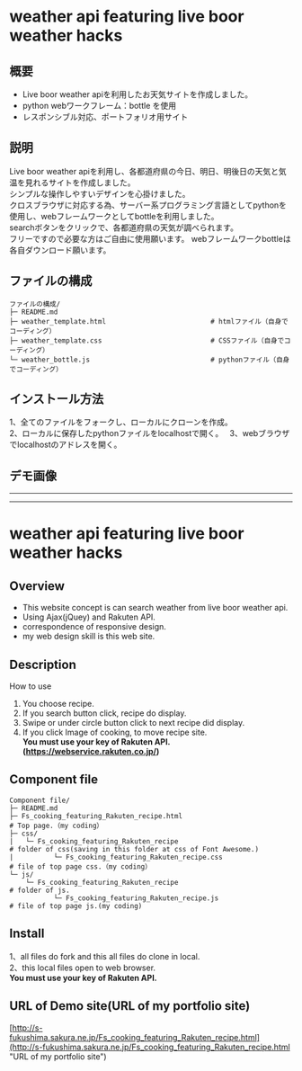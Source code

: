 # weather api featuring live boor weather hacks
## 概要
* Live boor weather apiを利用したお天気サイトを作成しました。
* python webワークフレーム：bottle を使用
* レスポンシブル対応、ポートフォリオ用サイト
## 説明
Live boor weather apiを利用し、各都道府県の今日、明日、明後日の天気と気温を見れるサイトを作成しました。  
シンプルな操作しやすいデザインを心掛けました。  
クロスブラウザに対応する為、サーバー系プログラミング言語としてpythonを使用し、webフレームワークとしてbottleを利用しました。  
searchボタンをクリックで、各都道府県の天気が調べられます。  
フリーですので必要な方はご自由に使用願います。 
webフレームワークbottleは各自ダウンロード願います。
## ファイルの構成
```
ファイルの構成/
├─ README.md
├─ weather_template.html                          # htmlファイル（自身でコーディング）
├─ weather_template.css                           # CSSファイル（自身でコーディング）
└─ weather_bottle.js                              # pythonファイル（自身でコーディング）   
```
## インストール方法
1、全てのファイルをフォークし、ローカルにクローンを作成。  
2、ローカルに保存したpythonファイルをlocalhostで開く。    
3、webブラウザでlocalhostのアドレスを開く。  
## デモ画像


***
***

# weather api featuring live boor weather hacks
## Overview
* This website concept is can search weather from live boor weather api.
* Using Ajax(jQuey) and Rakuten API.
* correspondence of responsive design.
* my web design skill is this web site.
## Description
How to use
1. You choose recipe.  
2. If you search button click, recipe do display.  
3. Swipe or under circle button click to next recipe did display.  
4. If you click Image of cooking, to move recipe site.  
**You must use your key of Rakuten API.(https://webservice.rakuten.co.jp/)**
## Component file
```
Component file/
├─ README.md
├─ Fs_cooking_featuring_Rakuten_recipe.html                             # Top page.（my coding）
├─ css/
|   └─ Fs_cooking_featuring_Rakuten_recipe                              # folder of css(saving in this folder at css of Font Awesome.)
|          └─ Fs_cooking_featuring_Rakuten_recipe.css                   # file of top page css.（my coding）
└─ js/
    └─ Fs_cooking_featuring_Rakuten_recipe                              # folder of js.
           └─ Fs_cooking_featuring_Rakuten_recipe.js                    # file of top page js.(my coding)
```
## Install
1、all files do fork and this all files do clone in local.  
2、this local files open to web browser.  
**You must use your key of Rakuten API.**
## URL of Demo site(URL of my portfolio site)
[http://s-fukushima.sakura.ne.jp/Fs_cooking_featuring_Rakuten_recipe.html](http://s-fukushima.sakura.ne.jp/Fs_cooking_featuring_Rakuten_recipe.html "URL of my portfolio site")

